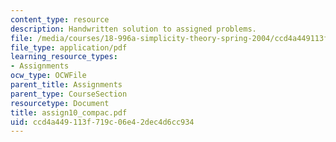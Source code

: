 ```yaml
---
content_type: resource
description: Handwritten solution to assigned problems.
file: /media/courses/18-996a-simplicity-theory-spring-2004/ccd4a449113f719c06e42dec4d6cc934_assign10_compac.pdf
file_type: application/pdf
learning_resource_types:
- Assignments
ocw_type: OCWFile
parent_title: Assignments
parent_type: CourseSection
resourcetype: Document
title: assign10_compac.pdf
uid: ccd4a449-113f-719c-06e4-2dec4d6cc934
---
```


